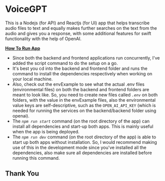 # VoiceGPT

This is a Nodejs (for API) and Reactjs (for UI) app that helps transcribe audio files to text and equally makes further searches on the text from the audio and gives you a response, with some additional features for swift functionality with the help of OpenAI.

<b><u>How To Run App</u></b>

- Since both the backend and frontend applications run concurrently, I've added the script command to do the setup on a go.
- It's best you cd into the backend and frontend folder and runs the command to install the dependencies respectively when working on your local machine.
- Also, check out the envExample to see what the actual .env files (environmental files) on both the backend and frontend folders are meant to look like. So, you need to create new files called <code>_.env_</code> on both folders, with the value in the envExample files, also the environmental value keys are self-descriptive, such as the <code>OPEN_AI_API_KEY</code> (which is needed for running the services on the backend/backend folder using openai).
- The <code>_npm run start_</code> command (on the root directory of the app) can install all dependencies and start-up both apps. This is mainly useful when the app is being deployed.
- The <code>_npm run dev_</code> command (on the root directory of the app) is able to start up both apps without installation. So, I would recommend making use of this in the development mode since you've installed all the dependencies, also make sure all dependencies are installed before running this command.

<h2>Thank You</h2>
